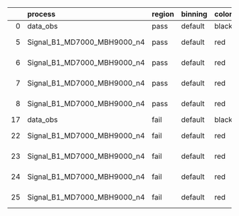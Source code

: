 |    | process                     | region   | binning   | color   | process_type   |   scale | variation   | source_filename                                                      | source_histname    | alias                       | title     |   combine_idx |     lnN |   shapes | syst_type   | direction   | variation_alias   |
|---:|:----------------------------|:---------|:----------|:--------|:---------------|--------:|:------------|:---------------------------------------------------------------------|:-------------------|:----------------------------|:----------|--------------:|--------:|---------:|:------------|:------------|:------------------|
|  0 | data_obs                    | pass     | default   | black   | DATA           |       1 | nominal     | ./histograms_for_2DAlphabet_v18//BH_Data.root                        | hpass              | Data                        | Data      |           nan | nan     |      nan | nan         | nan         | nan               |
|  5 | Signal_B1_MD7000_MBH9000_n4 | pass     | default   | red     | SIGNAL         |       1 | lumi        | ./histograms_for_2DAlphabet_v18//BH_Signal_B1_MD7000_MBH9000_n4.root | hpass              | Signal_B1_MD7000_MBH9000_n4 | BH signal |           nan |   1.016 |      nan | lnN         | nan         | nan               |
|  6 | Signal_B1_MD7000_MBH9000_n4 | pass     | default   | red     | SIGNAL         |       1 | SVM         | ./histograms_for_2DAlphabet_v18//BH_Signal_B1_MD7000_MBH9000_n4.root | hpass_SVMsyst_up   | Signal_B1_MD7000_MBH9000_n4 | BH signal |           nan | nan     |        1 | shapes      | Up          | SVMsyst           |
|  7 | Signal_B1_MD7000_MBH9000_n4 | pass     | default   | red     | SIGNAL         |       1 | SVM         | ./histograms_for_2DAlphabet_v18//BH_Signal_B1_MD7000_MBH9000_n4.root | hpass_SVMsyst_down | Signal_B1_MD7000_MBH9000_n4 | BH signal |           nan | nan     |        1 | shapes      | Down        | SVMsyst           |
|  8 | Signal_B1_MD7000_MBH9000_n4 | pass     | default   | red     | SIGNAL         |       1 | nominal     | ./histograms_for_2DAlphabet_v18//BH_Signal_B1_MD7000_MBH9000_n4.root | hpass              | Signal_B1_MD7000_MBH9000_n4 | BH signal |           nan | nan     |      nan | nan         | nan         | nan               |
| 17 | data_obs                    | fail     | default   | black   | DATA           |       1 | nominal     | ./histograms_for_2DAlphabet_v18//BH_Data.root                        | hfail              | Data                        | Data      |           nan | nan     |      nan | nan         | nan         | nan               |
| 22 | Signal_B1_MD7000_MBH9000_n4 | fail     | default   | red     | SIGNAL         |       1 | lumi        | ./histograms_for_2DAlphabet_v18//BH_Signal_B1_MD7000_MBH9000_n4.root | hfail              | Signal_B1_MD7000_MBH9000_n4 | BH signal |           nan |   1.016 |      nan | lnN         | nan         | nan               |
| 23 | Signal_B1_MD7000_MBH9000_n4 | fail     | default   | red     | SIGNAL         |       1 | SVM         | ./histograms_for_2DAlphabet_v18//BH_Signal_B1_MD7000_MBH9000_n4.root | hfail_SVMsyst_up   | Signal_B1_MD7000_MBH9000_n4 | BH signal |           nan | nan     |        1 | shapes      | Up          | SVMsyst           |
| 24 | Signal_B1_MD7000_MBH9000_n4 | fail     | default   | red     | SIGNAL         |       1 | SVM         | ./histograms_for_2DAlphabet_v18//BH_Signal_B1_MD7000_MBH9000_n4.root | hfail_SVMsyst_down | Signal_B1_MD7000_MBH9000_n4 | BH signal |           nan | nan     |        1 | shapes      | Down        | SVMsyst           |
| 25 | Signal_B1_MD7000_MBH9000_n4 | fail     | default   | red     | SIGNAL         |       1 | nominal     | ./histograms_for_2DAlphabet_v18//BH_Signal_B1_MD7000_MBH9000_n4.root | hfail              | Signal_B1_MD7000_MBH9000_n4 | BH signal |           nan | nan     |      nan | nan         | nan         | nan               |